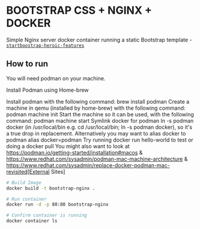 # BOOTSTRAP CSS + NGINX + DOCKER

Simple Nginx server docker container running a static Bootstrap template - [`startboostrap-heroic-features`](https://github.com/BlackrockDigital/startbootstrap-heroic-features)

## How to run

You will need podman on your machine.

Install Podman using Home-brew

Install podman with the following command: brew install podman
Create a machine in qemu (installed by home-brew) with the following command: podman machine init
Start the machine so it can be used, with the following command: podman machine start
Symlink docker for podman ln -s podman docker  (in /usr/local/bin e.g. cd /usr/local/bin; ln -s podman docker), so it's a true drop in replacement. Alternatively you may want to alias docker to podman alias docker=podman
Try running docker run hello-world to test or doing a docker pull <fully-qualified-image-name>
You might also want to look at https://podman.io/getting-started/installation#macos & https://www.redhat.com/sysadmin/podman-mac-machine-architecture & https://www.redhat.com/sysadmin/replace-docker-podman-mac-revisited[External Sites]


```bash
# Build Image
docker build -t bootstrap-nginx .

# Run container
docker run -d -p 80:80 bootstrap-nginx 

# Confirm container is running
docker container ls
```

